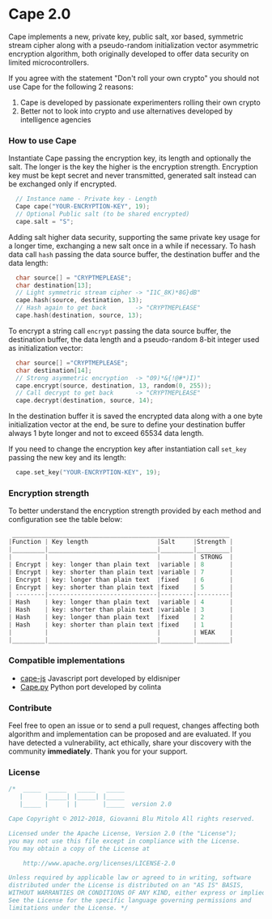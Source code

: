 Cape 2.0
====
Cape implements a new, private key, public salt, xor based, symmetric stream cipher along with a pseudo-random initialization vector asymmetric encryption algorithm, both originally developed to offer data security on limited microcontrollers.

If you agree with the statement "Don't roll your own crypto" you should not use Cape for the following 2 reasons:
1. Cape is developed by passionate experimenters rolling their own crypto
2. Better not to look into crypto and use alternatives developed by intelligence agencies

### How to use Cape
Instantiate Cape passing the encryption key, its length and optionally the salt. The longer is the key the higher is the encryption strength. Encryption key must be kept secret and never transmitted, generated salt instead can be exchanged only if encrypted.
```cpp  
  // Instance name - Private key - Length
  Cape cape("YOUR-ENCRYPTION-KEY", 19);
  // Optional Public salt (to be shared encrypted)
  cape.salt = "S";                      
```
Adding salt higher data security, supporting the same private key usage for a longer time, exchanging a new salt once in a while if necessary.
To hash data call `hash` passing the data source buffer, the destination buffer and the data length:
```cpp  
  char source[] = "CRYPTMEPLEASE";
  char destination[13];
  // Light symmetric stream cipher -> "I1C_8K)*8G}dB"
  cape.hash(source, destination, 13);    
  // Hash again to get back        -> "CRYPTMEPLEASE"
  cape.hash(destination, source, 13);   
```
To encrypt a string call `encrypt` passing the data source buffer, the destination buffer, the data length and a pseudo-random 8-bit integer used as initialization vector:
```cpp  
  char source[] ="CRYPTMEPLEASE";
  char destination[14];
  // Strong asymmetric encryption  -> "09)*&{!@#*)I)"
  cape.encrypt(source, destination, 13, random(0, 255));
  // Call decrypt to get back      -> "CRYPTMEPLEASE"
  cape.decrypt(destination, source, 14);
```
In the destination buffer it is saved the encrypted data along with a one byte initialization vector at the end, be sure to define your destination buffer always 1 byte longer and not to exceed 65534 data length.

If you need to change the encryption key after instantiation call `set_key` passing the new key and its length:
```cpp  
  cape.set_key("YOUR-ENCRYPTION-KEY", 19);
```
### Encryption strength
To better understand the encryption strength provided by each method and configuration see the table below:
```cpp  
 ____________________________________________________________
|Function | Key length                   |Salt     |Strength |
|_________|______________________________|_________|_________|
|         |                              |         | STRONG  |
| Encrypt | key: longer than plain text  |variable | 8       |
| Encrypt | key: shorter than plain text |variable | 7       |
| Encrypt | key: longer than plain text  |fixed    | 6       |
| Encrypt | key: shorter than plain text |fixed    | 5       |
| --------|------------------------------|---------|---------|
| Hash    | key: longer than plain text  |variable | 4       |
| Hash    | key: shorter than plain text |variable | 3       |
| Hash    | key: longer than plain text  |fixed    | 2       |
| Hash    | key: shorter than plain text |fixed    | 1       |
|         |                              |         | WEAK    |
|_________|______________________________|_________|_________|
```

### Compatible implementations
- [cape-js](https://github.com/eldisniper/cape-js) Javascript port developed by eldisniper
- [Cape.py](https://github.com/colinta/Cape.py) Python port developed by colinta

### Contribute
Feel free to open an issue or to send a pull request, changes affecting both algorithm and implementation can be proposed and are evaluated. If you have detected a vulnerability, act ethically, share your discovery with the community **immediately**.  Thank you for your support.

### License

```cpp  
/*  _____  _____   _____   _____
   |      |_____| |_____| |_____
   |_____ |     | |       |_____  version 2.0

Cape Copyright © 2012-2018, Giovanni Blu Mitolo All rights reserved.

Licensed under the Apache License, Version 2.0 (the "License");
you may not use this file except in compliance with the License.
You may obtain a copy of the License at

    http://www.apache.org/licenses/LICENSE-2.0

Unless required by applicable law or agreed to in writing, software
distributed under the License is distributed on an "AS IS" BASIS,
WITHOUT WARRANTIES OR CONDITIONS OF ANY KIND, either express or implied.
See the License for the specific language governing permissions and
limitations under the License. */
```
